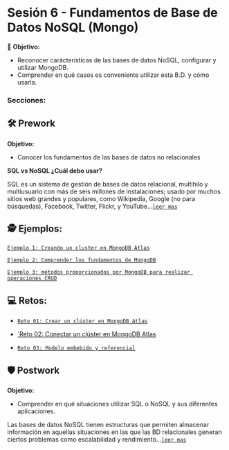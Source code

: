 # Sesión 6 - Fundamentos de Base de Datos NoSQL (Mongo)

🎯 **Objetivo:**

- Reconocer carácterísticas de las bases de datos NoSQL, configurar y utilizar MongoDB.
- Comprender en qué casos es conveniente utilizar esta B.D. y cómo usarla. 

### Secciones:

## 🛠 Prework

**Objetivo:**

- Conocer los fundamentos de las bases de datos no relacionales

**SQL vs NoSQL ¿Cuál debo usar?**

SQL es un sistema de gestión de bases de datos relacional, multihilo y multiusuario con más de seis millones de instalaciones; usado por muchos sitios web grandes y populares, como Wikipedia, Google (no para búsquedas), Facebook, Twitter, Flickr, y YouTube...[`leer mas`](Prework/#prework)

## 🕵 Ejemplos:

[`Ejemplo 1: Creando un cluster en MongoDB Atlas`](Ejemplo-01/#ejercicio-1)

[`Ejemplo 2: Comprender los fundamentos de MongoDB`](Ejemplo-02/#ejemplo-2)

[`Ejemplo 3: métodos proporcionados por MongoDB para realizar operaciones CRUD`](Ejemplo-03/#ejemplo-3)

## 💻 Retos:

- [`Reto 01: Crear un clúster en MongoDB Atlas`](Reto-01/#reto-1)

- [`Reto 02: Conectar un clúster en MongoDB Atlas](Reto-02/#reto-2)

- [`Reto 03: Modelo embebido y referencial`](Reto-03/#reto-3)

## 🛡 Postwork

**Objetivo:**

- Comprender en qué situaciones utilizar SQL o NoSQL y sus diferentes aplicaciones.

Las bases de datos NoSQL tienen estructuras que permiten almacenar información en aquellas situaciones en las que las BD relacionales generan ciertos problemas como escalabilidad y rendimiento...[`leer mas`](Postwork/#postwork)
